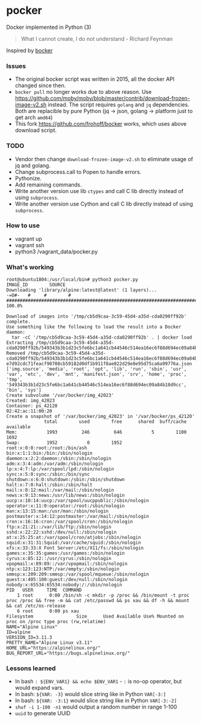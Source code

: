 # pocker
Docker implemented in Python (3)

> What I cannot create, I do not understand - Richard Feynman

Inspired by [bocker](https://github.com/p8952/bocker)

### Issues
- The original bocker script was written in 2015, all the docker API changed since then.
- `bocker pull` no longer works due to above reason. Use https://github.com/moby/moby/blob/master/contrib/download-frozen-image-v2.sh instead.
  The script requires `golang` and `jq` dependencies. Both are replacible by pure Python (jq -> json, golang -> platform just to get arch `amd64`)
- This fork https://github.com/frohoff/bocker works, which uses above download script.

### TODO
- Vendor then change `download-frozen-image-v2.sh` to eliminate usage of jq and golang.
- Change subprocess.call to Popen to handle errors.
- Pythonize.
- Add remaining commands.
- Write another version use lib `ctypes` and call C lib directly instead of using `subprocess`.
- Write another version use Cython and call C lib directly instead of using `subprocess`.

### How to use

- vagrant up
- vagrant ssh
- python3 /vagrant_data/pocker.py

### What's working


```
root@ubuntu1804:/usr/local/bin# python3 pocker.py
IMAGE_ID		SOURCE
Downloading 'library/alpine:latest@latest' (1 layers)...
-=O#-   #     #        #
##################################################################################################################################################################### 100.0%

Download of images into '/tmp/cb5d9caa-3c59-45d4-a35d-cda0290ff92b' complete.
Use something like the following to load the result into a Docker daemon:
  tar -cC '/tmp/cb5d9caa-3c59-45d4-a35d-cda0290ff92b' . | docker load
Extracting /tmp/cb5d9caa-3c59-45d4-a35d-cda0290ff92b/549343b3b1d23c5fe6bc1a641cb44546c514ea16ec6f88d694ec09a84b18d9cc/layer.tar
Removed /tmp/cb5d9caa-3c59-45d4-a35d-cda0290ff92b/549343b3b1d23c5fe6bc1a641cb44546c514ea16ec6f88d694ec09a84b18d9cc/layer.tar
e7d92cdc71feacf90708cb59182d0df1b911f8ae022d29e8e95d75ca6a99776a.json
['img.source', 'media', 'root', 'opt', 'lib', 'run', 'sbin', 'usr', 'var', 'etc', 'dev', 'mnt', 'manifest.json', 'srv', 'home', 'proc', 'tmp', '549343b3b1d23c5fe6bc1a641cb44546c514ea16ec6f88d694ec09a84b18d9cc', 'bin', 'sys']
Create subvolume '/var/bocker/img_42023'
Created: img_42023
Container: ps_42120
02:42:ac:11:00:20
Create a snapshot of '/var/bocker/img_42023' in '/var/bocker/ps_42120'
              total        used        free      shared  buff/cache   available
Mem:           1993         246         646           5        1100        1692
Swap:          1952           0        1952
root:x:0:0:root:/root:/bin/ash
bin:x:1:1:bin:/bin:/sbin/nologin
daemon:x:2:2:daemon:/sbin:/sbin/nologin
adm:x:3:4:adm:/var/adm:/sbin/nologin
lp:x:4:7:lp:/var/spool/lpd:/sbin/nologin
sync:x:5:0:sync:/sbin:/bin/sync
shutdown:x:6:0:shutdown:/sbin:/sbin/shutdown
halt:x:7:0:halt:/sbin:/sbin/halt
mail:x:8:12:mail:/var/mail:/sbin/nologin
news:x:9:13:news:/usr/lib/news:/sbin/nologin
uucp:x:10:14:uucp:/var/spool/uucppublic:/sbin/nologin
operator:x:11:0:operator:/root:/sbin/nologin
man:x:13:15:man:/usr/man:/sbin/nologin
postmaster:x:14:12:postmaster:/var/mail:/sbin/nologin
cron:x:16:16:cron:/var/spool/cron:/sbin/nologin
ftp:x:21:21::/var/lib/ftp:/sbin/nologin
sshd:x:22:22:sshd:/dev/null:/sbin/nologin
at:x:25:25:at:/var/spool/cron/atjobs:/sbin/nologin
squid:x:31:31:Squid:/var/cache/squid:/sbin/nologin
xfs:x:33:33:X Font Server:/etc/X11/fs:/sbin/nologin
games:x:35:35:games:/usr/games:/sbin/nologin
cyrus:x:85:12::/usr/cyrus:/sbin/nologin
vpopmail:x:89:89::/var/vpopmail:/sbin/nologin
ntp:x:123:123:NTP:/var/empty:/sbin/nologin
smmsp:x:209:209:smmsp:/var/spool/mqueue:/sbin/nologin
guest:x:405:100:guest:/dev/null:/sbin/nologin
nobody:x:65534:65534:nobody:/:/sbin/nologin
PID   USER     TIME  COMMAND
    1 root      0:00 /bin/sh -c mkdir -p /proc && /bin/mount -t proc proc /proc && free -m && cat /etc/passwd && ps xau && df -h && mount && cat /etc/os-release
    6 root      0:00 ps xau
Filesystem                Size      Used Available Use% Mounted on
proc on /proc type proc (rw,relatime)
NAME="Alpine Linux"
ID=alpine
VERSION_ID=3.11.3
PRETTY_NAME="Alpine Linux v3.11"
HOME_URL="https://alpinelinux.org/"
BUG_REPORT_URL="https://bugs.alpinelinux.org/"
```

### Lessons learned
- In bash `: ${ENV_VAR1} && echo $ENV_VAR1` - `:` is no-op operator, but would expand vars.
- In bash: `${VAR: -3}` would slice string like in Python `VAR[-3:]`
- In bash: `${VAR: -3:1}` would slice string like in Python `VAR[-3:-2]`
- `shuf -i 1-100 -n1` would output a random number in range 1-100
- `uuid` to generate UUID
